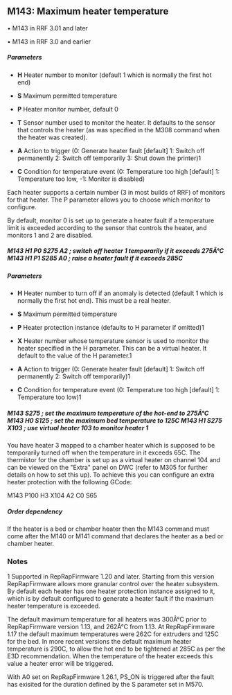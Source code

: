 ## M143: Maximum heater temperature

• M143 in RRF 3.01 and later

• M143 in RRF 3.0 and earlier

##### Parameters

- **H** Heater number to monitor (default 1 which is normally the first hot end)

- **S** Maximum permitted temperature

- **P** Heater monitor number, default 0

- **T** Sensor number used to monitor the heater. It defaults to the sensor that controls the heater (as was specified in the M308 command when the heater was created).

- **A** Action to trigger (0: Generate heater fault \[default\] 1: Switch off permanently 2: Switch off temporarily 3: Shut down the printer)1

- **C** Condition for temperature event (0: Temperature too high \[default\] 1: Temperature too low, -1: Monitor is disabled)

Each heater supports a certain number (3 in most builds of RRF) of monitors for that heater. The P parameter allows you to choose which monitor to configure.

By default, monitor 0 is set up to generate a heater fault if a temperature limit is exceeded according to the sensor that controls the heater, and monitors 1 and 2 are disabled.

##### M143 H1 P0 S275 A2 ; switch off heater 1 temporarily if it exceeds 275Â°C M143 H1 P1 S285 A0 ; raise a heater fault if it exceeds 285C

##### Parameters

- **H** Heater number to turn off if an anomaly is detected (default 1 which is normally the first hot end). This must be a real heater.

- **S** Maximum permitted temperature

- **P** Heater protection instance (defaults to H parameter if omitted)1

- **X** Heater number whose temperature sensor is used to monitor the heater specified in the H parameter. This can be a virtual heater. It default to the value of the H parameter.1

- **A** Action to trigger (0: Generate heater fault \[default\] 1: Switch off permanently 2: Switch off temporarily)1

- **C** Condition for temperature event (0: Temperature too high \[default\] 1: Temperature too low)1

##### M143 S275 ; set the maximum temperature of the hot-end to 275Â°C M143 H0 S125 ; set the maximum bed temperature to 125C M143 H1 S275 X103 ; use virtual heater 103 to monitor heater 1

You have heater 3 mapped to a chamber heater which is supposed to be temporarily turned off when the temperature in it exceeds 65C. The thermistor for the chamber is set up as a virtual heater on channel 104 and can be viewed on the "Extra" panel on DWC (refer to M305 for further details on how to set this up). To achieve this you can configure an extra heater protection with the following GCode:

M143 P100 H3 X104 A2 C0 S65

##### Order dependency

If the heater is a bed or chamber heater then the M143 command must come after the M140 or M141 command that declares the heater as a bed or chamber heater.

### Notes

1 Supported in RepRapFirmware 1.20 and later. Starting from this version RepRapFirmware allows more granular control over the heater subsystem. By default each heater has one heater protection instance assigned to it, which is by default configured to generate a heater fault if the maximum heater temperature is exceeded.

The default maximum temperature for all heaters was 300Â°C prior to RepRapFirmware version 1.13, and 262Â°C from 1.13. At RepRapFirmware 1.17 the default maximum temperatures were 262C for extruders and 125C for the bed. In more recent versions the default maximum heater temperature is 290C, to allow the hot end to be tightened at 285C as per the E3D recommendation. When the temperature of the heater exceeds this value a heater error will be triggered.

With A0 set on RepRapFirmware 1.26.1, PS_ON is triggered after the fault has exisited for the duration defined by the S parameter set in M570.

